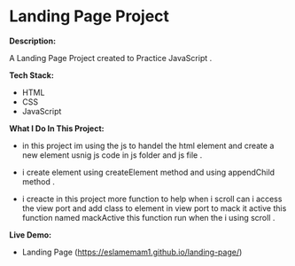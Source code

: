 # Landing Page Project

**Description:**

A Landing Page Project created to Practice JavaScript .

**Tech Stack:**
- HTML
- CSS 
- JavaScript 

**What I Do In This Project:**

* in this project im using the js to handel the html element and create a new element usnig js code in js folder and js file .

* i create element using createElement method and using appendChild method .

* i creacte in this project more function to help when i scroll can i access the view port and add class to element in view port to mack it active this function named mackActive this function run when the i using scroll .

**Live Demo:**

- Landing Page (https://eslamemam1.github.io/landing-page/)

